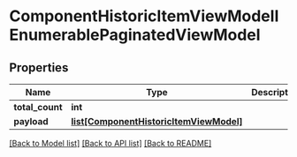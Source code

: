 # ComponentHistoricItemViewModelIEnumerablePaginatedViewModel

## Properties
Name | Type | Description | Notes
------------ | ------------- | ------------- | -------------
**total_count** | **int** |  | [optional] 
**payload** | [**list[ComponentHistoricItemViewModel]**](ComponentHistoricItemViewModel.md) |  | [optional] 

[[Back to Model list]](../README.md#documentation-for-models) [[Back to API list]](../README.md#documentation-for-api-endpoints) [[Back to README]](../README.md)

